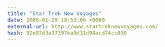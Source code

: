```yaml
---
title: "Star Trek New Voyages"
date: 2006-01-20 18:53:06 +0000
external-url: http://www.startreknewvoyages.com/
hash: 92e87d3a37397ea9d31d94acd74cc050
---
```



